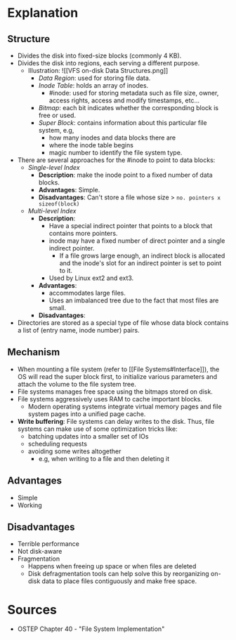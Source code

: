 # Explanation

## Structure
- Divides the disk into fixed-size blocks (commonly 4 KB).
- Divides the disk into regions, each serving a different purpose.
	- Illustration: ![[VFS on-disk Data Structures.png]]
		- *Data Region*: used for storing file data.
		- *Inode Table*: holds an array of inodes.
			- #inode: used for storing metadata such as file size, owner, access rights, access and modify timestamps, etc... 
		- *Bitmap*: each bit indicates whether the corresponding block is free or used.
		- *Super Block*: contains information about this particular file system, e.g,
			- how many inodes and data blocks there are
			- where the inode table begins
			- magic number to identify the file system type.
- There are several approaches for the #inode to point to data blocks:
	- *Single-level Index*
		- **Description**: make the inode point to a fixed number of data blocks.
		- **Advantages**: Simple.
		- **Disadvantages**: Can't store a file whose size > `no. pointers x sizeof(block)`
	- *Multi-level Index*
		- **Description**:
			- Have a special indirect pointer that points to a block that contains more pointers.
			- inode may have a fixed number of direct pointer and a single indirect pointer.
				- If a file grows large enough, an indirect block is allocated and the inode's slot for an indirect pointer is set to point to it.
			- Used by Linux ext2 and ext3.
		- **Advantages**:
			- accommodates large files.
			- Uses an imbalanced tree due to the fact that most files are small.
		- **Disadvantages**: 
- Directories are stored as a special type of file whose data block contains a list of (entry name, inode number) pairs.

## Mechanism
- When mounting a file system (refer to [[File Systems#Interface]]), the OS will read the super block first, to initialize various parameters and attach the volume to the file system tree.
- File systems manages free space using the bitmaps stored on disk.
- File systems aggressively uses RAM to cache important blocks.
	- Modern operating systems integrate virtual memory pages and file system pages into a unified page cache.
- **Write buffering**: File systems can delay writes to the disk. Thus, file systems can make use of some optimization tricks like:
	- batching updates into a smaller set of IOs
	- scheduling requests 
	- avoiding some writes altogether
		- e.g, when writing to a file and then deleting it

## Advantages
- Simple
- Working

## Disadvantages
- Terrible performance
- Not disk-aware
- Fragmentation
	- Happens when freeing up space or when files are deleted
	- Disk defragmentation tools can help solve this by reorganizing on-disk data to place files contiguously and make free space.

# Sources
- OSTEP Chapter 40 - "File System Implementation"